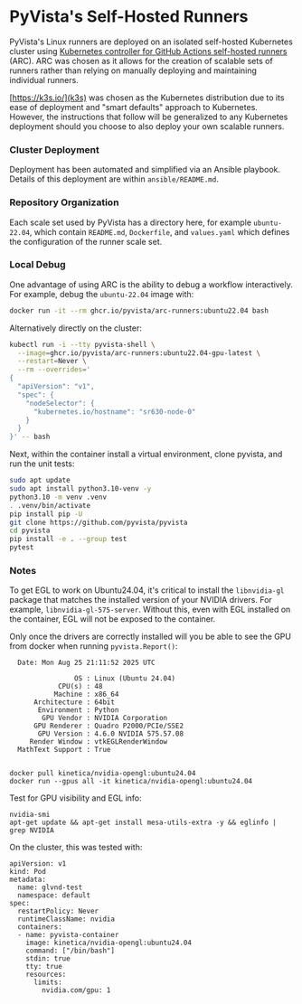 # PyVista's Self-Hosted Runners

PyVista's Linux runners are deployed on an isolated self-hosted Kubernetes
cluster using [Kubernetes controller for GitHub Actions self-hosted
runners](https://github.com/actions/actions-runner-controller) (ARC). ARC was
chosen as it allows for the creation of scalable sets of runners rather than
relying on manually deploying and maintaining individual runners.

[https://k3s.io/](k3s) was chosen as the Kubernetes distribution due to its
ease of deployment and "smart defaults" approach to Kubernetes. However, the
instructions that follow will be generalized to any Kubernetes deployment
should you choose to also deploy your own scalable runners.


### Cluster Deployment

Deployment has been automated and simplified via an Ansible playbook. Details
of this deployment are within `ansible/README.md`.

### Repository Organization

Each scale set used by PyVista has a directory here, for example
``ubuntu-22.04``, which contain `README.md`, `Dockerfile`, and `values.yaml`
which defines the configuration of the runner scale set.


### Local Debug

One advantage of using ARC is the ability to debug a workflow
interactively. For example, debug the `ubuntu-22.04` image with:

```bash
docker run -it --rm ghcr.io/pyvista/arc-runners:ubuntu22.04 bash
```

Alternatively directly on the cluster:

```bash
kubectl run -i --tty pyvista-shell \
  --image=ghcr.io/pyvista/arc-runners:ubuntu22.04-gpu-latest \
  --restart=Never \
  --rm --overrides='
{
  "apiVersion": "v1",
  "spec": {
    "nodeSelector": {
      "kubernetes.io/hostname": "sr630-node-0"
    }
  }
}' -- bash
```

Next, within the container install a virtual environment, clone pyvista, and
run the unit tests:

```bash
sudo apt update
sudo apt install python3.10-venv -y
python3.10 -m venv .venv
. .venv/bin/activate
pip install pip -U
git clone https://github.com/pyvista/pyvista
cd pyvista
pip install -e . --group test
pytest
```


### Notes

To get EGL to work on Ubuntu24.04, it's critical to install the `libnvidia-gl`
package that matches the installed version of your NVIDIA drivers. For example,
`libnvidia-gl-575-server`. Without this, even with EGL installed on the
container, EGL will not be exposed to the container.

Only once the drivers are correctly installed will you be able to see the GPU
from docker when running `pyvista.Report()`:

```
  Date: Mon Aug 25 21:11:52 2025 UTC

                OS : Linux (Ubuntu 24.04)
            CPU(s) : 48
           Machine : x86_64
      Architecture : 64bit
       Environment : Python
        GPU Vendor : NVIDIA Corporation
      GPU Renderer : Quadro P2000/PCIe/SSE2
       GPU Version : 4.6.0 NVIDIA 575.57.08
     Render Window : vtkEGLRenderWindow
  MathText Support : True
```


```

docker pull kinetica/nvidia-opengl:ubuntu24.04
docker run --gpus all -it kinetica/nvidia-opengl:ubuntu24.04
```

Test for GPU visibility and EGL info:

```
nvidia-smi
apt-get update && apt-get install mesa-utils-extra -y && eglinfo | grep NVIDIA
```


On the cluster, this was tested with:

```
apiVersion: v1
kind: Pod
metadata:
  name: glvnd-test
  namespace: default
spec:
  restartPolicy: Never
  runtimeClassName: nvidia
  containers:
  - name: pyvista-container
    image: kinetica/nvidia-opengl:ubuntu24.04
    command: ["/bin/bash"]
    stdin: true
    tty: true
    resources:
      limits:
        nvidia.com/gpu: 1
```
